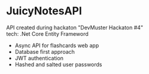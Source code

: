 # JuicyNotesAPI
API created during hackaton "DevMuster Hackaton #4" </br>
tech: .Net Core Entity Frameword </br>
- Async API for flashcards web app
- Database first approach
- JWT authentication
- Hashed and salted user passwords
